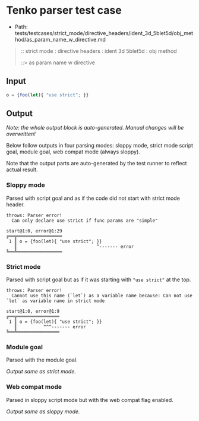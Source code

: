 # Tenko parser test case

- Path: tests/testcases/strict_mode/directive_headers/ident_3d_5blet5d/obj_method/as_param_name_w_directive.md

> :: strict mode : directive headers : ident 3d 5blet5d : obj method
>
> ::> as param name w directive

## Input


`````js
o = {foo(let){ "use strict"; }}
`````

## Output

_Note: the whole output block is auto-generated. Manual changes will be overwritten!_

Below follow outputs in four parsing modes: sloppy mode, strict mode script goal, module goal, web compat mode (always sloppy).

Note that the output parts are auto-generated by the test runner to reflect actual result.

### Sloppy mode

Parsed with script goal and as if the code did not start with strict mode header.

`````
throws: Parser error!
  Can only declare use strict if func params are "simple"

start@1:0, error@1:29
╔══╦═════════════════
 1 ║ o = {foo(let){ "use strict"; }}
   ║                              ^------- error
╚══╩═════════════════

`````

### Strict mode

Parsed with script goal but as if it was starting with `"use strict"` at the top.

`````
throws: Parser error!
  Cannot use this name (`let`) as a variable name because: Can not use `let` as variable name in strict mode

start@1:0, error@1:9
╔══╦════════════════
 1 ║ o = {foo(let){ "use strict"; }}
   ║          ^^^------- error
╚══╩════════════════

`````


### Module goal

Parsed with the module goal.

_Output same as strict mode._

### Web compat mode

Parsed in sloppy script mode but with the web compat flag enabled.

_Output same as sloppy mode._
